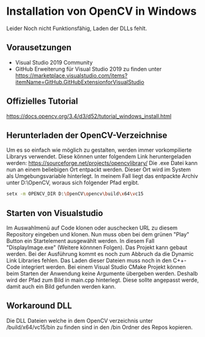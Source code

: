 # Installation von OpenCV in Windows

Leider Noch nicht Funktionsfähig, Laden der DLLs fehlt.

## Vorausetzungen
* Visual Studio 2019 Community
* GitHub Erweiterung für Visual Studio 2019 zu finden unter https://marketplace.visualstudio.com/items?itemName=GitHub.GitHubExtensionforVisualStudio



## Offizielles Tutorial
 https://docs.opencv.org/3.4/d3/d52/tutorial_windows_install.html
 
 
 ## Herunterladen der OpenCV-Verzeichnise
 Um es so einfach wie möglich zu gestalten, werden immer vorkompilierte Librarys verwendet. 
 Diese können unter folgendem Link heruntergeladen werden:
  https://sourceforge.net/projects/opencvlibrary/
  Die .exe Datei kann nun an einem beliebigen Ort entpackt werden. Dieser Ort wird im System als 
  Umgebungsvariable hinterlegt. In meinem Fall liegt das entpackte Archiv unter D:\OpenCV, 
  woraus sich folgender Pfad ergibt.
  
  ```bash
  setx -m OPENCV_DIR D:\OpenCV\opencv\build\x64\vc15
  ```
  
## Starten von Visualstudio
Im Auswahlmenü auf Code klonen oder auschecken
URL zu diesem Repository eingeben und klonen. Nun muss oben bei dem grünen "Play" Button ein Startelement
ausgewählt werden. In diesem Fall "DisplayImage.exe" (Weitere könnnen Folgen). Das Projekt kann 
gebaut werden. Bei der Ausführung kommt es noch zum Abbruch da die Dynamic Link Libraries fehlen.
Das Laden dieser Dateien muss noch in den C++-Code integriert werden. Bei einem Visual Studio CMake Projekt
können beim Starten der Anwendung keine Argumente übergeben werden. Deshalb wird der Pfad zum Bild in 
main.cpp hinterlegt. Diese sollte angepasst werde, damit auch ein Bild gefunden werden kann.


## Workaround DLL
Die DLL Dateien welche in dem OpenCV verzeichnis unter /build/x64/vc15/bin zu finden sind in
den /bin Ordner des Repos kopieren.